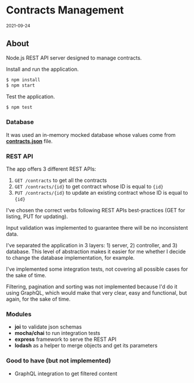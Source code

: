 # Contracts Management

<sup>2021-09-24</sup>

## About

Node.js REST API server designed to manage contracts.

Install and run the application.

```sh
$ npm install
$ npm start
```

Test the application.

```sh
$ npm test
```

### Database

It was used an in-memory mocked database whose values come from **[contracts.json](./api/db/contracts.json)** file.

### REST API

The app offers 3 different REST APIs:

1) `GET /contracts` to get all the contracts
2) `GET /contracts/{id}` to get contract whose ID is equal to `{id}`
3) `PUT /contracts/{id}` to update an existing contract whose ID is equal to `{id}`

I've chosen the correct verbs following REST APIs best-practices (GET for listing, PUT for updating).

Input validation was implemented to guarantee there will be no inconsistent data.

I've separated the application in 3 layers: 1) server, 2) controller, and 3) database.
This level of abstraction makes it easier for me whether I decide to change the database implementation, for example.

I've implemented some integration tests, not covering all possible cases for the sake of time.

Filtering, pagination and sorting was not implemented because I'd do it using GraphQL, which would make that very clear, easy and functional, but again, for the sake of time.

### Modules

- **joi** to validate json schemas
- **mocha/chai** to run integration tests
- **express** framework to serve the REST API
- **lodash** as a helper to merge objects and get its parameters

### Good to have (but not implemented)

- GraphQL integration to get filtered content